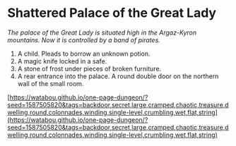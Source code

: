 # Shattered Palace of the Great Lady 

*The palace of the Great Lady is situated high in the Argaz-Kyron mountains. Now it is controlled by a band of pirates.*

1. A child. Pleads to borrow an unknown potion.
2. A magic knife locked in a  safe.
3. A stone of frost under pieces of broken furniture.
4. A rear entrance into the palace. A round double door on the northern wall of the small room.

[https://watabou.github.io/one-page-dungeon/?seed=1587505820&tags=backdoor,secret,large,cramped,chaotic,treasure,dwelling,round,colonnades,winding,single-level,crumbling,wet,flat,string](https://watabou.github.io/one-page-dungeon/?seed=1587505820&tags=backdoor,secret,large,cramped,chaotic,treasure,dwelling,round,colonnades,winding,single-level,crumbling,wet,flat,string)